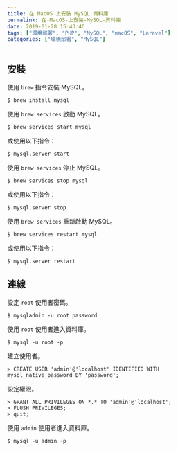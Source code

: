 ```yaml
---
title: 在 MacOS 上安裝 MySQL 資料庫
permalink: 在-MacOS-上安裝-MySQL-資料庫
date: 2019-01-28 15:43:46
tags: ["環境部署", "PHP", "MySQL", "macOS", "Laravel"]
categories: ["環境部署", "MySQL"]
---
```


## 安裝
使用 `brew` 指令安裝 MySQL。
```
$ brew install mysql
```

使用 `brew services` 啟動 MySQL。
```
$ brew services start mysql
```

或使用以下指令：
```
$ mysql.server start
```

使用 `brew services` 停止 MySQL。
```
$ brew services stop mysql
```

或使用以下指令：
```
$ mysql.server stop
```

使用 `brew services` 重新啟動 MySQL。
```
$ brew services restart mysql
```

或使用以下指令：
```
$ mysql.server restart
```

## 連線
設定 `root` 使用者密碼。
```
$ mysqladmin -u root password
```

使用 `root` 使用者進入資料庫。
```
$ mysql -u root -p
```

建立使用者。
```
> CREATE USER 'admin'@'localhost' IDENTIFIED WITH mysql_native_password BY 'password';
```

設定權限。
```
> GRANT ALL PRIVILEGES ON *.* TO 'admin'@'localhost';
> FLUSH PRIVILEGES;
> quit;
```

使用 `admin` 使用者進入資料庫。
```
$ mysql -u admin -p
```
